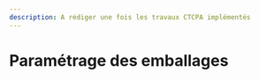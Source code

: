 ```yaml
---
description: A rédiger une fois les travaux CTCPA implémentés
---
```


# Paramétrage des emballages

